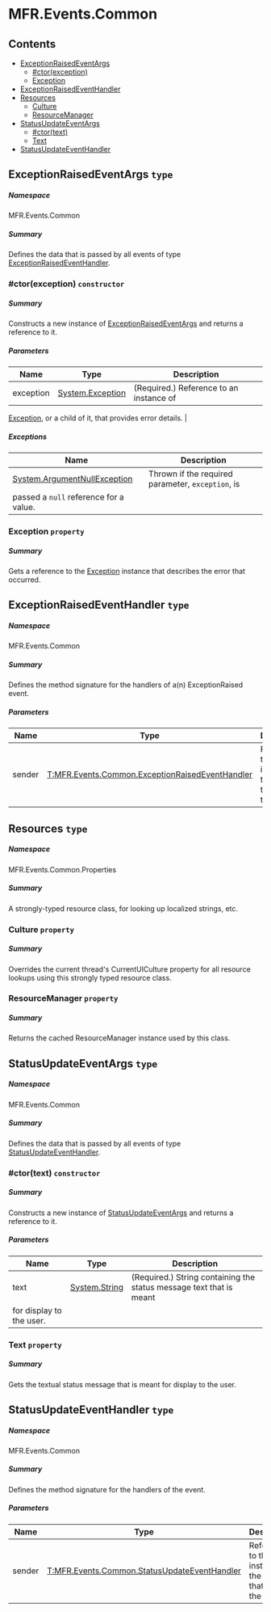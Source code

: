 <a name='assembly'></a>
# MFR.Events.Common

## Contents

- [ExceptionRaisedEventArgs](#T-MFR-Objects-Events-Common-ExceptionRaisedEventArgs 'MFR.Events.Common.ExceptionRaisedEventArgs')
  - [#ctor(exception)](#M-MFR-Objects-Events-Common-ExceptionRaisedEventArgs-#ctor-System-Exception- 'MFR.Events.Common.ExceptionRaisedEventArgs.#ctor(System.Exception)')
  - [Exception](#P-MFR-Objects-Events-Common-ExceptionRaisedEventArgs-Exception 'MFR.Events.Common.ExceptionRaisedEventArgs.Exception')
- [ExceptionRaisedEventHandler](#T-MFR-Objects-Events-Common-ExceptionRaisedEventHandler 'MFR.Events.Common.ExceptionRaisedEventHandler')
- [Resources](#T-MFR-Objects-Events-Common-Properties-Resources 'MFR.Events.Common.Properties.Resources')
  - [Culture](#P-MFR-Objects-Events-Common-Properties-Resources-Culture 'MFR.Events.Common.Properties.Resources.Culture')
  - [ResourceManager](#P-MFR-Objects-Events-Common-Properties-Resources-ResourceManager 'MFR.Events.Common.Properties.Resources.ResourceManager')
- [StatusUpdateEventArgs](#T-MFR-Objects-Events-Common-StatusUpdateEventArgs 'MFR.Events.Common.StatusUpdateEventArgs')
  - [#ctor(text)](#M-MFR-Objects-Events-Common-StatusUpdateEventArgs-#ctor-System-String- 'MFR.Events.Common.StatusUpdateEventArgs.#ctor(System.String)')
  - [Text](#P-MFR-Objects-Events-Common-StatusUpdateEventArgs-Text 'MFR.Events.Common.StatusUpdateEventArgs.Text')
- [StatusUpdateEventHandler](#T-MFR-Objects-Events-Common-StatusUpdateEventHandler 'MFR.Events.Common.StatusUpdateEventHandler')

<a name='T-MFR-Objects-Events-Common-ExceptionRaisedEventArgs'></a>
## ExceptionRaisedEventArgs `type`

##### Namespace

MFR.Events.Common

##### Summary

Defines the data that is passed by all events of type
[ExceptionRaisedEventHandler](#T-MFR-Objects-Events-ExceptionRaisedEventHandler 'MFR.Events.ExceptionRaisedEventHandler').

<a name='M-MFR-Objects-Events-Common-ExceptionRaisedEventArgs-#ctor-System-Exception-'></a>
### #ctor(exception) `constructor`

##### Summary

Constructs a new instance of
[ExceptionRaisedEventArgs](#T-MFR-Objects-Events-Common-ExceptionRaisedEventArgs 'MFR.Events.Common.ExceptionRaisedEventArgs')
and
returns a reference to it.

##### Parameters

| Name | Type | Description |
| ---- | ---- | ----------- |
| exception | [System.Exception](http://msdn.microsoft.com/query/dev14.query?appId=Dev14IDEF1&l=EN-US&k=k:System.Exception 'System.Exception') | (Required.) Reference to an instance of
[Exception](http://msdn.microsoft.com/query/dev14.query?appId=Dev14IDEF1&l=EN-US&k=k:System.Exception 'System.Exception'),
or a child of it, that provides error details. |

##### Exceptions

| Name | Description |
| ---- | ----------- |
| [System.ArgumentNullException](http://msdn.microsoft.com/query/dev14.query?appId=Dev14IDEF1&l=EN-US&k=k:System.ArgumentNullException 'System.ArgumentNullException') | Thrown if the required parameter, `exception`, is
passed a `null` reference for a value. |

<a name='P-MFR-Objects-Events-Common-ExceptionRaisedEventArgs-Exception'></a>
### Exception `property`

##### Summary

Gets a reference to the [Exception](http://msdn.microsoft.com/query/dev14.query?appId=Dev14IDEF1&l=EN-US&k=k:System.Exception 'System.Exception') instance
that describes the error that occurred.

<a name='T-MFR-Objects-Events-Common-ExceptionRaisedEventHandler'></a>
## ExceptionRaisedEventHandler `type`

##### Namespace

MFR.Events.Common

##### Summary

Defines the method signature for the handlers of a(n) ExceptionRaised event.

##### Parameters

| Name | Type | Description |
| ---- | ---- | ----------- |
| sender | [T:MFR.Events.Common.ExceptionRaisedEventHandler](#T-T-MFR-Objects-Events-Common-ExceptionRaisedEventHandler 'T:MFR.Events.Common.ExceptionRaisedEventHandler') | Reference to the instance of the object that raised the event. |

<a name='T-MFR-Objects-Events-Common-Properties-Resources'></a>
## Resources `type`

##### Namespace

MFR.Events.Common.Properties

##### Summary

A strongly-typed resource class, for looking up localized strings, etc.

<a name='P-MFR-Objects-Events-Common-Properties-Resources-Culture'></a>
### Culture `property`

##### Summary

Overrides the current thread's CurrentUICulture property for all
  resource lookups using this strongly typed resource class.

<a name='P-MFR-Objects-Events-Common-Properties-Resources-ResourceManager'></a>
### ResourceManager `property`

##### Summary

Returns the cached ResourceManager instance used by this class.

<a name='T-MFR-Objects-Events-Common-StatusUpdateEventArgs'></a>
## StatusUpdateEventArgs `type`

##### Namespace

MFR.Events.Common

##### Summary

Defines the data that is passed by all events of type [StatusUpdateEventHandler](#T-MFR-Objects-Events-Common-StatusUpdateEventHandler 'MFR.Events.Common.StatusUpdateEventHandler').

<a name='M-MFR-Objects-Events-Common-StatusUpdateEventArgs-#ctor-System-String-'></a>
### #ctor(text) `constructor`

##### Summary

Constructs a new instance of [StatusUpdateEventArgs](#T-MFR-Objects-Events-Common-StatusUpdateEventArgs 'MFR.Events.Common.StatusUpdateEventArgs') and returns
a reference to it.

##### Parameters

| Name | Type | Description |
| ---- | ---- | ----------- |
| text | [System.String](http://msdn.microsoft.com/query/dev14.query?appId=Dev14IDEF1&l=EN-US&k=k:System.String 'System.String') | (Required.) String containing the status message text that is meant
for display to the user. |

<a name='P-MFR-Objects-Events-Common-StatusUpdateEventArgs-Text'></a>
### Text `property`

##### Summary

Gets the textual status message that is meant for display to the user.

<a name='T-MFR-Objects-Events-Common-StatusUpdateEventHandler'></a>
## StatusUpdateEventHandler `type`

##### Namespace

MFR.Events.Common

##### Summary

Defines the method signature for the handlers of the [](#E-MFR-Objects-IFileRenamer-StatusUpdate 'MFR.IFileRenamer.StatusUpdate') event.

##### Parameters

| Name | Type | Description |
| ---- | ---- | ----------- |
| sender | [T:MFR.Events.Common.StatusUpdateEventHandler](#T-T-MFR-Objects-Events-Common-StatusUpdateEventHandler 'T:MFR.Events.Common.StatusUpdateEventHandler') | Reference to the instance of the object that raised the event. |
